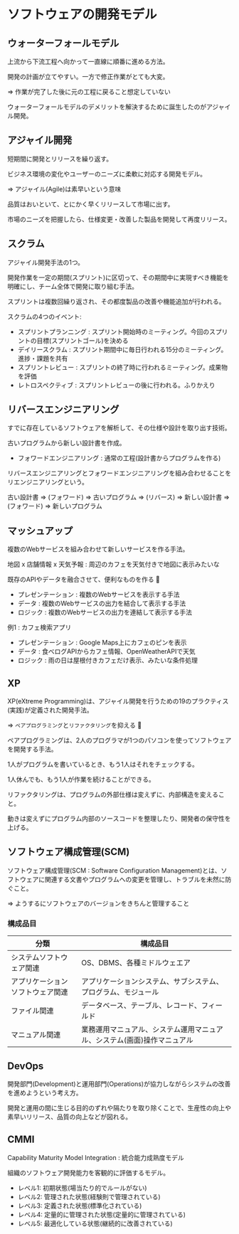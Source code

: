 # ソフトウェアの開発モデル

## ウォーターフォールモデル

上流から下流工程へ向かって一直線に順番に進める方法。

開発の計画が立てやすい。一方で修正作業がとても大変。

=> 作業が完了した後に元の工程に戻ること想定していない

ウォーターフォールモデルのデメリットを解決するために誕生したのがアジャイル開発。

## アジャイル開発

短期間に開発とリリースを繰り返す。

ビジネス環境の変化やユーザーのニーズに柔軟に対応する開発モデル。

=> アジャイル(Agile)は素早いという意味

品質はおいといて、とにかく早くリリースして市場に出す。

市場のニーズを把握したら、仕様変更・改善した製品を開発して再度リリース。

## スクラム

アジャイル開発手法の1つ。

開発作業を一定の期間(スプリント)に区切って、その期間中に実現すべき機能を明確にし、チーム全体で開発に取り組む手法。

スプリントは複数回繰り返され、その都度製品の改善や機能追加が行われる。

スクラムの4つのイベント:

- スプリントプランニング : スプリント開始時のミーティング。今回のスプリントの目標(スプリントゴール)を決める
- デイリースクラム : スプリント期間中に毎日行われる15分のミーティング。進捗・課題を共有
- スプリントレビュー : スプリントの終了時に行われるミーティング。成果物を評価
- レトロスペクティブ : スプリントレビューの後に行われる。ふりかえり

## リバースエンジニアリング

すでに存在しているソフトウェアを解析して、その仕様や設計を取り出す技術。

古いプログラムから新しい設計書を作成。

- フォワードエンジニアリング : 通常の工程(設計書からプログラムを作る)

リバースエンジニアリングとフォワードエンジニアリングを組み合わせることをリエンジニアリングという。

古い設計書 => (フォワード) => 古いプログラム => (リバース) => 新しい設計書 => (フォワード) => 新しいプログラム

## マッシュアップ

複数のWebサービスを組み合わせて新しいサービスを作る手法。

地図 x 店舗情報 x 天気予報 : 周辺のカフェを天気付きで地図に表示みたいな

既存のAPIやデータを融合させて、便利なものを作る :dog:

- プレゼンテーション : 複数のWebサービスを表示する手法
- データ : 複数のWebサービスの出力を結合して表示する手法
- ロジック : 複数のWebサービスの出力を連結して表示する手法

例1 : カフェ検索アプリ

- プレゼンテーション : Google Maps上にカフェのピンを表示
- データ : 食べログAPIからカフェ情報、OpenWeatherAPIで天気
- ロジック : 雨の日は屋根付きカフェだけ表示、みたいな条件処理

## XP

XP(eXtreme Programming)は、アジャイル開発を行うための19のプラクティス(実践)が定義された開発手法。

=> `ペアプログラミング`と`リファクタリング`を抑える :dog:

ペアプログラミングは、2人のプログラマが1つのパソコンを使ってソフトウェアを開発する手法。

1人がプログラムを書いているとき、もう1人はそれをチェックする。

1人休んでも、もう1人が作業を続けることができる。

リファクタリングは、プログラムの外部仕様は変えずに、内部構造を変えること。

動きは変えずにプログラム内部のソースコードを整理したり、開発者の保守性を上げる。

## ソフトウェア構成管理(SCM)

ソフトウェア構成管理(SCM : Software Configuration Management)とは、ソフトウェアに関連する文書やプログラムへの変更を管理し、トラブルを未然に防ぐこと。

=> ようするにソフトウェアのバージョンをきちんと管理すること

### 構成品目

| 分類                             | 構成品目                                                                 |
|----------------------------------|--------------------------------------------------------------------------|
| システムソフトウェア関連         | OS、DBMS、各種ミドルウェエア                                             |
| アプリケーションソフトウェア関連 | アプリケーションシステム、サブシステム、プログラム、モジュール           |
| ファイル関連                     | データベース、テーブル、レコード、フィールド                             |
| マニュアル関連                   | 業務運用マニュアル、システム運用マニュアル、システム(画面)操作マニュアル |

## DevOps

開発部門(Development)と運用部門(Operations)が協力しながらシステムの改善を進めようという考え方。

開発と運用の間に生じる目的のずれや隔たりを取り除くことで、生産性の向上や素早いリリース、品質の向上などが図れる。

## CMMI

Capability Maturity Model Integration : 統合能力成熟度モデル

組織のソフトウェア開発能力を客観的に評価するモデル。

- レベル1: 初期状態(場当たり的でルールがない)
- レベル2: 管理された状態(経験則で管理されている)
- レベル3: 定義された状態(標準化されている)
- レベル4: 定量的に管理された状態(定量的に管理されている)
- レベル5: 最適化している状態(継続的に改善されている)

